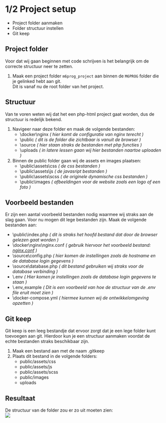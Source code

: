 # 1/2 Project setup
- Project folder aanmaken
- Folder structuur instellen
- Git keep

## Project folder
Voor dat wij gaan beginnen met code schrijven is het belangrijk om de correcte structuur neer te zetten.  
1. Maak een project folder `m6prog_project` aan binnen de `M6PROG` folder die je gelinked hebt aan git. <br>
Dit is vanaf nu de root folder van het project.

## Structuur
Van te voren weten wij dat het een php-html project gaat worden, dus de structuur is redelijk bekend.
1. Navigeer naar deze folder en maak de volgende bestanden:
   - \docker\nginx *( hier komt de configuratie van nginx terecht )*
   - \public *( dit is de folder die zichtbaar is vanuit de browser )*
   - \source *( hier staan straks de bestanden met php functies )*
   - \uploads *( in latere lessen gaan wij hier bestanden naartoe uploaden )*
2. Binnen de public folder gaan wij de assets en images plaatsen:
   - \public\assets\css *( de css bestanden )*
   - \public\assets\js *( de javasript bestanden )*
   - \public\assets\scss *( de originele dynamische css bestanden )*
   - \public\images *( afbeeldingen voor de website zoals een logo of een foto )*

## Voorbeeld bestanden
Er zijn een aantal voorbeeld bestanden nodig waarmee wij straks aan de slag gaan.
Voor nu mogen dit lege bestanden zijn. Maak de volgende bestanden aan:
- \public\index.php  *( dit is straks het hoofd bestand dat door de browser gelezen gaat worden )*
- \docker\nginx\nginx.conf *( gebruik hiervoor het voorbeeld bestand: [nginx.conf](../voorbeeld_bestanden/nginx.conf) )*
- \source\config.php *( hier komen de instellingen zoals de hostname en de database login gegevens )*
- \source\database.php *( dit bestand gebruiken wij straks voor de database verbinding )*
- \\.env *( Hier komen je instellingen zoals de database login gegevens te staan )*
- \\.env_example *( Dit is een voorbeeld van hoe de structuur van de .env file eruit moet zien )*
- \docker-compose.yml *( hiermee kunnen wij de ontwikkelomgeving opzetten )*

## Git keep
Git keep is een leeg bestandje dat ervoor zorgt dat je een lege folder kunt toevoegen aan git.
Hierdoor kun je een structuur aanmaken voordat de echte bestanden straks beschikbaar zijn.
1. Maak een bestand aan met de naam .gitkeep
2. Plaats dit bestand in de volgende folders:
    - public/assets/css
    - public/assets/js
    - public/assets/scss
    - public/images
    - uploads

## Resultaat
De structuur van de folder zou er zo uit moeten zien: <br>
![](img/folder_structuur.png)
